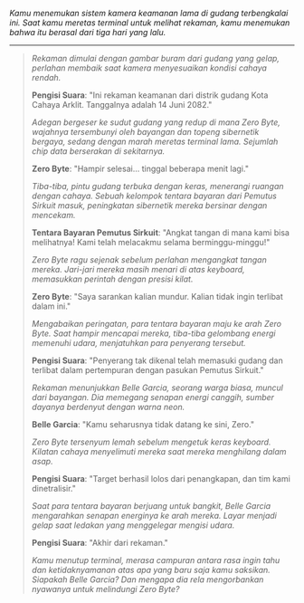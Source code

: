 _Kamu menemukan sistem kamera keamanan lama di gudang terbengkalai ini. Saat kamu meretas terminal untuk melihat rekaman, kamu menemukan bahwa itu berasal dari tiga hari yang lalu._

---

> _Rekaman dimulai dengan gambar buram dari gudang yang gelap, perlahan membaik saat kamera menyesuaikan kondisi cahaya rendah._
>
> **Pengisi Suara**: "Ini rekaman keamanan dari distrik gudang Kota Cahaya Arklit. Tanggalnya adalah 14 Juni 2082."
>
> _Adegan bergeser ke sudut gudang yang redup di mana Zero Byte, wajahnya tersembunyi oleh bayangan dan topeng sibernetik bergaya, sedang dengan marah meretas terminal lama. Sejumlah chip data berserakan di sekitarnya._
>
> **Zero Byte**: "Hampir selesai... tinggal beberapa menit lagi."
>
> _Tiba-tiba, pintu gudang terbuka dengan keras, menerangi ruangan dengan cahaya. Sebuah kelompok tentara bayaran dari Pemutus Sirkuit masuk, peningkatan sibernetik mereka bersinar dengan mencekam._
>
> **Tentara Bayaran Pemutus Sirkuit**: "Angkat tangan di mana kami bisa melihatnya! Kami telah melacakmu selama berminggu-minggu!"
>
> _Zero Byte ragu sejenak sebelum perlahan mengangkat tangan mereka. Jari-jari mereka masih menari di atas keyboard, memasukkan perintah dengan presisi kilat._
>
> **Zero Byte**: "Saya sarankan kalian mundur. Kalian tidak ingin terlibat dalam ini."
>
> _Mengabaikan peringatan, para tentara bayaran maju ke arah Zero Byte. Saat hampir mencapai mereka, tiba-tiba gelombang energi memenuhi udara, menjatuhkan para penyerang tersebut._
>
> **Pengisi Suara**: "Penyerang tak dikenal telah memasuki gudang dan terlibat dalam pertempuran dengan pasukan Pemutus Sirkuit."
>
> _Rekaman menunjukkan Belle Garcia, seorang warga biasa, muncul dari bayangan. Dia memegang senapan energi canggih, sumber dayanya berdenyut dengan warna neon._
>
> **Belle Garcia**: "Kamu seharusnya tidak datang ke sini, Zero."
>
> _Zero Byte tersenyum lemah sebelum mengetuk keras keyboard. Kilatan cahaya menyelimuti mereka saat mereka menghilang dalam asap._
>
> **Pengisi Suara**: "Target berhasil lolos dari penangkapan, dan tim kami dinetralisir."
>
> _Saat para tentara bayaran berjuang untuk bangkit, Belle Garcia mengarahkan senapan energinya ke arah mereka. Layar menjadi gelap saat ledakan yang menggelegar mengisi udara._
>
> **Pengisi Suara**: "Akhir dari rekaman."
>
> _Kamu menutup terminal, merasa campuran antara rasa ingin tahu dan ketidaknyamanan atas apa yang baru saja kamu saksikan. Siapakah Belle Garcia? Dan mengapa dia rela mengorbankan nyawanya untuk melindungi Zero Byte?_
